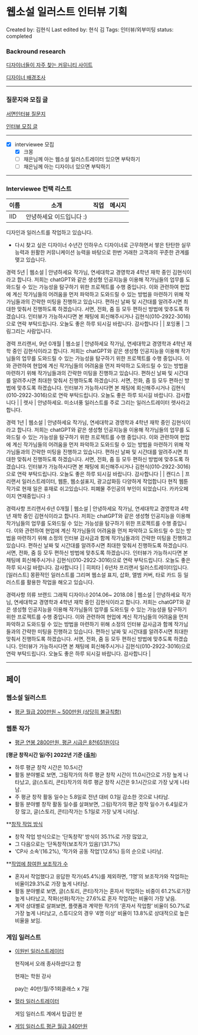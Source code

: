 # 웹소설 일러스트 인터뷰 기획

Created by: 김현식
Last edited by: 현식 김
Tags: 인터뷰/외부미팅
status: completed

### Backround research

[디자이너들이 자주 찾는 커뮤니티 사이트](%E1%84%8B%E1%85%B0%E1%86%B8%E1%84%89%E1%85%A9%E1%84%89%E1%85%A5%E1%86%AF%20%E1%84%8B%E1%85%B5%E1%86%AF%E1%84%85%E1%85%A5%E1%84%89%E1%85%B3%E1%84%90%E1%85%B3%20%E1%84%8B%E1%85%B5%E1%86%AB%E1%84%90%E1%85%A5%E1%84%87%E1%85%B2%20%E1%84%80%E1%85%B5%E1%84%92%E1%85%AC%E1%86%A8%20a7749c3ebd1341d387e67ce3875f18a3/%E1%84%83%E1%85%B5%E1%84%8C%E1%85%A1%E1%84%8B%E1%85%B5%E1%84%82%E1%85%A5%E1%84%83%E1%85%B3%E1%86%AF%E1%84%8B%E1%85%B5%20%E1%84%8C%E1%85%A1%E1%84%8C%E1%85%AE%20%E1%84%8E%E1%85%A1%E1%86%BD%E1%84%82%E1%85%B3%E1%86%AB%20%E1%84%8F%E1%85%A5%E1%84%86%E1%85%B2%E1%84%82%E1%85%B5%E1%84%90%E1%85%B5%20%E1%84%89%E1%85%A1%E1%84%8B%E1%85%B5%E1%84%90%E1%85%B3%2021ecb6d8884d47baa26a3afa5f1425da.md)

[디자이너 배경조사](%E1%84%8B%E1%85%B0%E1%86%B8%E1%84%89%E1%85%A9%E1%84%89%E1%85%A5%E1%86%AF%20%E1%84%8B%E1%85%B5%E1%86%AF%E1%84%85%E1%85%A5%E1%84%89%E1%85%B3%E1%84%90%E1%85%B3%20%E1%84%8B%E1%85%B5%E1%86%AB%E1%84%90%E1%85%A5%E1%84%87%E1%85%B2%20%E1%84%80%E1%85%B5%E1%84%92%E1%85%AC%E1%86%A8%20a7749c3ebd1341d387e67ce3875f18a3/%E1%84%83%E1%85%B5%E1%84%8C%E1%85%A1%E1%84%8B%E1%85%B5%E1%84%82%E1%85%A5%20%E1%84%87%E1%85%A2%E1%84%80%E1%85%A7%E1%86%BC%E1%84%8C%E1%85%A9%E1%84%89%E1%85%A1%20ac90efddba0e48d988696f63ae8e4cce.md)

---

### 질문지와 모집 글

[서면인터뷰 질문지](%E1%84%8B%E1%85%B0%E1%86%B8%E1%84%89%E1%85%A9%E1%84%89%E1%85%A5%E1%86%AF%20%E1%84%8B%E1%85%B5%E1%86%AF%E1%84%85%E1%85%A5%E1%84%89%E1%85%B3%E1%84%90%E1%85%B3%20%E1%84%8B%E1%85%B5%E1%86%AB%E1%84%90%E1%85%A5%E1%84%87%E1%85%B2%20%E1%84%80%E1%85%B5%E1%84%92%E1%85%AC%E1%86%A8%20a7749c3ebd1341d387e67ce3875f18a3/%E1%84%89%E1%85%A5%E1%84%86%E1%85%A7%E1%86%AB%E1%84%8B%E1%85%B5%E1%86%AB%E1%84%90%E1%85%A5%E1%84%87%E1%85%B2%20%E1%84%8C%E1%85%B5%E1%86%AF%E1%84%86%E1%85%AE%E1%86%AB%E1%84%8C%E1%85%B5%2036fa0d7b50c8422f8f153a7845b2b4f0.md)

[인터뷰 모집 글](%E1%84%8B%E1%85%B0%E1%86%B8%E1%84%89%E1%85%A9%E1%84%89%E1%85%A5%E1%86%AF%20%E1%84%8B%E1%85%B5%E1%86%AF%E1%84%85%E1%85%A5%E1%84%89%E1%85%B3%E1%84%90%E1%85%B3%20%E1%84%8B%E1%85%B5%E1%86%AB%E1%84%90%E1%85%A5%E1%84%87%E1%85%B2%20%E1%84%80%E1%85%B5%E1%84%92%E1%85%AC%E1%86%A8%20a7749c3ebd1341d387e67ce3875f18a3/%E1%84%8B%E1%85%B5%E1%86%AB%E1%84%90%E1%85%A5%E1%84%87%E1%85%B2%20%E1%84%86%E1%85%A9%E1%84%8C%E1%85%B5%E1%86%B8%20%E1%84%80%E1%85%B3%E1%86%AF%20d97577afabed4066b0376b7f54fabd68.md)

---

- [x]  interviewee 모집
    - [x]  크몽
    - [ ]  채은님께 아는 웹소설 일러스트레이터 있으면 부탁하기
    - [ ]  채은님께 아는 디자이너 있으면 부탁하기

---

### Interviewee 컨택 리스트

| 이름 | 소개 | 직업 | 메시지 |
| --- | --- | --- | --- |
| IID | 안녕하세요 이드입니다 :)
디자인과 일러스트를 작업하고 있습니다.

* 다시 찾고 싶은 디자이너
수년간 인하우스 디자이너로 근무하면서 쌓은 탄탄한 실무 능력과 원활한 커뮤니케이션 능력을 바탕으로 한번 거래한 고객과의 꾸준한 관계를 맺고 있습니다.

경력 5년 | 웹소설 | 안녕하세요 작가님, 연세대학교 경영학과 4학년 재학 중인 김현식이라고 합니다. 저희는 chatGPT와 같은 생성형 인공지능을 이용해 작가님들의 업무를 도와드릴 수 있는 가능성을 탐구하기 위한 프로젝트를 수행 중입니다. 이와 관련하여 현업에 계신 작가님들의 어려움을 먼저 파악하고 도와드릴 수 있는 방법을 마련하기 위해 작가님들과의 간략한 미팅을 진행하고 있습니다. 편하신 날짜 및 시간대를 알려주시면 최대한 맞춰서 진행하도록 하겠습니다. 서면, 전화, 줌 등 모두 편하신 방법에 맞추도록 하겠습니다. 
인터뷰가 가능하시다면 본 채팅에 회신해주시거나 김현식(010-2922-3016)으로 연락 부탁드립니다. 오늘도 좋은 하루 되시길 바랍니다. 감사합니다 |
| 포잉퐁 | 그림그리는 사람입니다.

경력 프리랜서, 9년 0개월 | 웹소설 | 안녕하세요 작가님, 연세대학교 경영학과 4학년 재학 중인 김현식이라고 합니다. 저희는 chatGPT와 같은 생성형 인공지능을 이용해 작가님들의 업무를 도와드릴 수 있는 가능성을 탐구하기 위한 프로젝트를 수행 중입니다. 이와 관련하여 현업에 계신 작가님들의 어려움을 먼저 파악하고 도와드릴 수 있는 방법을 마련하기 위해 작가님들과의 간략한 미팅을 진행하고 있습니다. 편하신 날짜 및 시간대를 알려주시면 최대한 맞춰서 진행하도록 하겠습니다. 서면, 전화, 줌 등 모두 편하신 방법에 맞추도록 하겠습니다. 
인터뷰가 가능하시다면 본 채팅에 회신해주시거나 김현식(010-2922-3016)으로 연락 부탁드립니다. 오늘도 좋은 하루 되시길 바랍니다. 감사합니다 |
| 렛사 | 안녕하세요. 미소녀풍 일러스트를 주로 그리는 일러스트레이터 렛사라고 합니다.

경력 1년 | 웹소설 | 안녕하세요 작가님, 연세대학교 경영학과 4학년 재학 중인 김현식이라고 합니다. 저희는 chatGPT와 같은 생성형 인공지능을 이용해 작가님들의 업무를 도와드릴 수 있는 가능성을 탐구하기 위한 프로젝트를 수행 중입니다. 이와 관련하여 현업에 계신 작가님들의 어려움을 먼저 파악하고 도와드릴 수 있는 방법을 마련하기 위해 작가님들과의 간략한 미팅을 진행하고 있습니다. 편하신 날짜 및 시간대를 알려주시면 최대한 맞춰서 진행하도록 하겠습니다. 서면, 전화, 줌 등 모두 편하신 방법에 맞추도록 하겠습니다. 
인터뷰가 가능하시다면 본 채팅에 회신해주시거나 김현식(010-2922-3016)으로 연락 부탁드립니다. 오늘도 좋은 하루 되시길 바랍니다. 감사합니다 |
| 캔디스 | 프리랜서 일러스트레이터, 웹툰, 웹소설표지, 광고삽화등 다양하게 작업합니다 현직 웹툰 작가로 현재 일은 휴재로 쉬고있습니다. 피폐물 주인공의 부인이 되었습니다. 카카오페이지 연재중입니다 :)

경력사항 프리랜서·6년 0개월 | 웹소설 | 안녕하세요 작가님, 연세대학교 경영학과 4학년 재학 중인 김현식이라고 합니다. 저희는 chatGPT와 같은 생성형 인공지능을 이용해 작가님들의 업무를 도와드릴 수 있는 가능성을 탐구하기 위한 프로젝트를 수행 중입니다. 이와 관련하여 현업에 계신 작가님들의 어려움을 먼저 파악하고 도와드릴 수 있는 방법을 마련하기 위해 소정의 인터뷰 감사금과 함께 작가님들과의 간략한 미팅을 진행하고 있습니다. 편하신 날짜 및 시간대를 알려주시면 최대한 맞춰서 진행하도록 하겠습니다. 서면, 전화, 줌 등 모두 편하신 방법에 맞추도록 하겠습니다. 
인터뷰가 가능하시다면 본 채팅에 회신해주시거나 김현식(010-2922-3016)으로 연락 부탁드립니다. 오늘도 좋은 하루 되시길 바랍니다. 감사합니다 |
| 히피타 | 6년차 프리랜서 일러스트레이터입니다.
[일러스트] 몽환적인 일러스트를 그리며 웹소설 표지, 삽화, 앨범 커버, 타로 카드 등 일러스트를 활용한 작업을 해오고 있습니다.

경력사항 의류 브랜드 그래픽 디자이너·2014.06~ 2018.08 | 웹소설 | 안녕하세요 작가님, 연세대학교 경영학과 4학년 재학 중인 김현식이라고 합니다. 저희는 chatGPT와 같은 생성형 인공지능을 이용해 작가님들의 업무를 도와드릴 수 있는 가능성을 탐구하기 위한 프로젝트를 수행 중입니다. 이와 관련하여 현업에 계신 작가님들의 어려움을 먼저 파악하고 도와드릴 수 있는 방법을 마련하기 위해 소정의 인터뷰 감사금과 함께 작가님들과의 간략한 미팅을 진행하고 있습니다. 편하신 날짜 및 시간대를 알려주시면 최대한 맞춰서 진행하도록 하겠습니다. 서면, 전화, 줌 등 모두 편하신 방법에 맞추도록 하겠습니다. 
인터뷰가 가능하시다면 본 채팅에 회신해주시거나 김현식(010-2922-3016)으로 연락 부탁드립니다. 오늘도 좋은 하루 되시길 바랍니다. 감사합니다 |

---

## 페이

### 웹소설 일러스트

- [평균 월급 200만원 ~ 500만원 (상당히 불규칙함)](https://more-money-no-problems.tistory.com/2184)

### 웹툰 작가

- [평균 연봉 2800만원, 평균 시급은 8천651원이다](https://www.labortoday.co.kr/news/articleView.html?idxno=211008)

**[평균 창작시간 일/주] 2022년 기준 ([출처](https://lionrocket.slack.com/archives/C058N600H3R/p1684980949772279)**)

- 하루 평균 창작 시간은 10.5시간
- 활동 분야별로 보면, 그림작가의 하루 평균 창작 시간이 11.0시간으로 가장 높게 나타났고, 글(스토리, 콘티)작가의 하루 평균 창작 시간은 9.1시간으로 가장 낮게 나타남.
- 주 평균 창작 활동 일수는 5.8일로 전년 대비 0.1일 감소한 것으로 나타남.
- 활동 분야별 창작 활동 일수를 살펴보면, 그림)작가의 평균 창작 일수가 6.4일로가장 많고, 글(스토리, 콘티)작가는 5.1일로 가장 낮게 나타남.

**[창작 작업 방식]([출처](https://lionrocket.slack.com/archives/C058N600H3R/p1684980949772279)**)

- 창작 작업 방식으로는 ‘단독창작’ 방식이 35.1%로 가장 많았고,
- 그 다음으로는 ‘단독창작(보조작가 있음)’(31.7%)
- ‘CP사 소속’(16.2%), ‘작가와 공동 작업’(12.6%) 등의 순으로 나타남.

**[작업에 참여한 보조작가 수]([출처](https://lionrocket.slack.com/archives/C058N600H3R/p1684980949772279)**) 

- 혼자서 작업했다고 응답한 작가(45.4%)를 제외하면, ‘1명’의 보조작가와 작업하는 비율이29.3%로 가장 높게 나타남.
- 활동 분야별로 보면, 글(스토리, 콘티)작가는 혼자서 작업하는 비중이 61.2%로가장높게 나타났고, 작화(선화)작가는 27.6%로 혼자 작업하는 비율이 가장 낮음.
- 계약 상대별로 살펴보면, 플랫폼과 계약한 작가의 ‘혼자서 작업함’ 비율이 50.7%로가장 높게 나타났고, 스튜디오의 경우 ‘4명 이상’ 비율이 13.8%로 상대적으로 높은 비율을 보임.

### 게임 일러스트

- [이원빈 일러스트레이터](https://www.instagram.com/lwbv2001/?hl=ko)
    
    현직에서 오래 종사하셨다고 함
    
    현재는 학원 강사
    
    pay는 40만/월/주1회클래스 x 7일
    
- [혈라 일러스트레이터](https://twitter.com/hyulla_kot)
    
    게임 일러스트 계에서 탑급인 분
    
- [게임 일러스트 평균 월급 340만원](https://m.blog.naver.com/xeros007/222073601574)